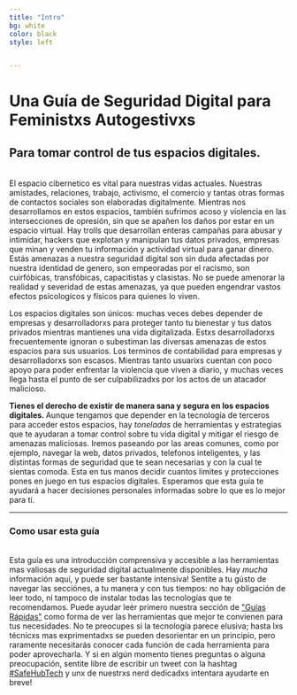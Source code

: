 ```yaml
---
title: "Intro"
bg: white
color: black
style: left


---
```


<h1 class="text-blue">Una Guía de Seguridad Digital para Feministxs Autogestivxs</h1>
<div class="container center">
	<span class="fa-stack subtlecircle" style="font-size:100px; background:rgba(255,166,0,0.1)">
		<i class="fa fa-circle fa-stack-2x text-white"></i>
		<i class="fa fa-lock fa-stack-1x text-orange"></i>
	</span>
</div>
<p>
	<h2 class="text-blue">Para tomar control de tus espacios digitales. </h2>
</p>
<br>
El espacio cibernetico es vital para nuestras vidas actuales. Nuestras amistades, relaciones, trabajo, activismo, el comercio y tantas otras formas de contactos sociales son elaboradas digitalmente. Mientras nos desarrollamos en estos espacios, también sufrimos acoso y violencia en las intersecciones de opresión, sin que se apañen los daños por estar en un espacio virtual. Hay trolls que desarrollan enteras campañas para abusar y intimidar, hackers que explotan y manipulan tus datos privados, empresas que minan y venden tu información y actividad virtual para ganar dinero. Estás amenazas a nuestra seguridad digital son sin duda afectadas por nuestra identidad de genero, son empeoradas por el racismo, son cuirfóbicas, transfóbicas, capacitistas y clasistas. No se puede amenorar la realidad y severidad de estas amenazas, ya que pueden engendrar vastos efectos psicologicos y físicos para quienes lo viven.  

Los espacios digitales son únicos: muchas veces debes depender de empresas y desarrolladorxs para proteger tanto tu bienestar y tus datos privados mientras mantienes una vida digitalizada. Estxs desarrolladorxs frecuentemente ignoran o subestiman las diversas amenazas de estos espacios para sus usuarios. Los terminos de contabilidad para empresas y desarrolladorxs son escasos. Mientras tanto usuarixs cuentan con poco apoyo para poder enfrentar la violencia que viven a diario, y muchas veces llega hasta el punto de ser culpabilizadxs por los actos de un atacador malicioso. 

<strong>Tienes el derecho de existir de manera sana y segura en los espacios digitales. </strong> Aunque tengamos que depender en la tecnología de terceros para acceder estos espacios, hay <em>toneladas</em> de herramientas y estrategias que te ayudaran a tomar control sobre tu vida digital y mitigar el riesgo de amenazas maliciosas. Iremos paseando por las areas comunes, como por ejemplo, navegar la web, datos privados, telefonos inteligentes, y las distintas formas de seguridad que te sean necesarias y con la cual te sientas comoda. Esta en tus manos decidir cuantos limites y protecciones pones en juego en tus espacios digitales. Esperamos que esta guía te ayudará a hacer decisiones personales informadas sobre lo que es lo mejor para tí.  

<hr>
<p>
	<h3 class="text-blue">Como usar esta guía</h3>
</p>
<br>
Esta guía es una introducción comprensiva y accesible a las herramientas mas valiosas de seguridad digital actualmente disponibles. Hay <em>mucha</em> información aquí, y puede ser bastante intensiva! Sentite a tu gústo de navegar las secciónes, a tu manera y con tus tiempos: no hay obligación de leer todo, ni tampoco de instalar todas las tecnologías que te recomendamos. Puede ayudar leér primero 
nuestra sección de <a href="#cheatsheet">"Guías Rápidas"</a> como forma de ver las herramientas que mejor te convienen para tus necesidades. No te preocupes si la tecnología parece elusiva; hasta lxs técnicxs mas exprimentadxs se pueden desorientar en un principio, pero raramente necesitarás conocer cada función de cada herramienta para poder aprovecharla. Y si en algún momento tienes preguntas o alguna preocupación, sentite libre de escribir un tweet con la hashtag <a href="https://twitter.com/hashtag/SafeHubTech?f=realtime">#SafeHubTech</a> y unx de nuestrxs nerd dedicadxs intentara ayudarte en breve! 




